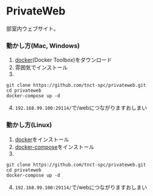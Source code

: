 # PrivateWeb
部室内ウェブサイト。

### 動かし方(Mac, Windows)
1. [docker](https://www.docker.com/products/docker-toolbox)(Docker Toolbox)をダウンロード
1. 雰囲気でインストール
1. 
```
git clone https://github.com/tnct-spc/privateweb.git
cd privateweb
docker-compose up -d
```
4. ```192.168.99.100:29114/```で/webにつながりますおしまい

### 動かし方(Linux)
1. [docker](https://docs.docker.com/engine/installation/)をインストール
1. [docker-compose](https://docs.docker.com/compose/install/)をインストール
1. 
```
git clone https://github.com/tnct-spc/privateweb.git
cd privateweb
docker-compose up -d
```
4. ```192.168.99.100:29114/```で/webにつながりますおしまい
